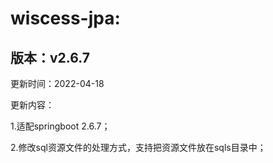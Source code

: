 # wiscess-jpa:

## 版本：v2.6.7

更新时间：2022-04-18

更新内容：

1\.适配springboot 2.6.7；

2\.修改sql资源文件的处理方式，支持把资源文件放在sqls目录中；
